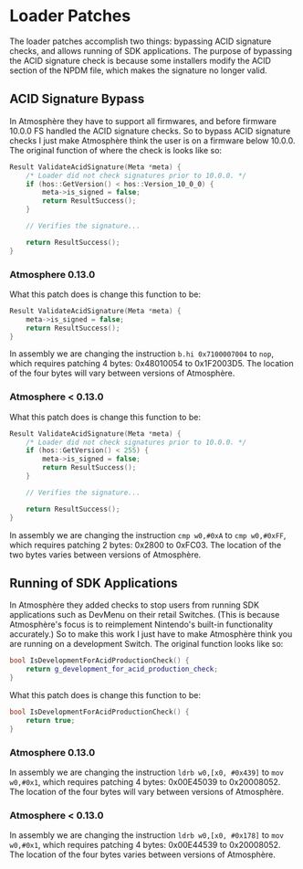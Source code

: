# Loader Patches

The loader patches accomplish two things: bypassing ACID signature checks, and allows running of SDK applications. The purpose of bypassing the ACID signature check is because some installers modify the ACID section of the NPDM file, which makes the signature no longer valid.

## ACID Signature Bypass

In Atmosphère they have to support all firmwares, and before firmware 10.0.0 FS handled the ACID signature checks. So to bypass ACID signature checks I just make Atmosphère think the user is on a firmware below 10.0.0. The original function of where the check is looks like so:

```cpp
Result ValidateAcidSignature(Meta *meta) {
    /* Loader did not check signatures prior to 10.0.0. */
    if (hos::GetVersion() < hos::Version_10_0_0) {
        meta->is_signed = false;
        return ResultSuccess();
    }

    // Verifies the signature...

    return ResultSuccess();
}
```

### Atmosphere 0.13.0

What this patch does is change this function to be:

```cpp
Result ValidateAcidSignature(Meta *meta) {
    meta->is_signed = false;
    return ResultSuccess();
}
```

In assembly we are changing the instruction `b.hi 0x7100007004` to `nop`, which requires patching 4 bytes: 0x48010054 to 0x1F2003D5. The location of the four bytes will vary between versions of Atmosphère.


### Atmosphere < 0.13.0

What this patch does is change this function to be:

```cpp
Result ValidateAcidSignature(Meta *meta) {
    /* Loader did not check signatures prior to 10.0.0. */
    if (hos::GetVersion() < 255) {
        meta->is_signed = false;
        return ResultSuccess();
    }

    // Verifies the signature...

    return ResultSuccess();
}
```

In assembly we are changing the instruction `cmp w0,#0xA` to `cmp w0,#0xFF`, which requires patching 2 bytes: 0x2800 to 0xFC03. The location of the two bytes varies between versions of Atmosphère.

## Running of SDK Applications

In Atmosphère they added checks to stop users from running SDK applications such as DevMenu on their retail Switches. (This is because Atmosphère's focus is to reimplement Nintendo's built-in functionality accurately.) So to make this work I just have to make Atmosphère think you are running on a development Switch. The original function looks like so:

```cpp
bool IsDevelopmentForAcidProductionCheck() {
    return g_development_for_acid_production_check;
}
```

What this patch does is change this function to be:

```cpp
bool IsDevelopmentForAcidProductionCheck() {
    return true;
}
```

### Atmosphere 0.13.0

In assembly we are changing the instruction `ldrb w0,[x0, #0x439]` to `mov w0,#0x1`, which requires patching 4 bytes: 0x00E45039 to 0x20008052. The location of the four bytes will vary between versions of Atmosphère.

### Atmosphere < 0.13.0

In assembly we are changing the instruction `ldrb w0,[x0, #0x178]` to `mov w0,#0x1`, which requires patching 4 bytes: 0x00E44539 to 0x20008052. The location of the four bytes varies between versions of Atmosphère.
